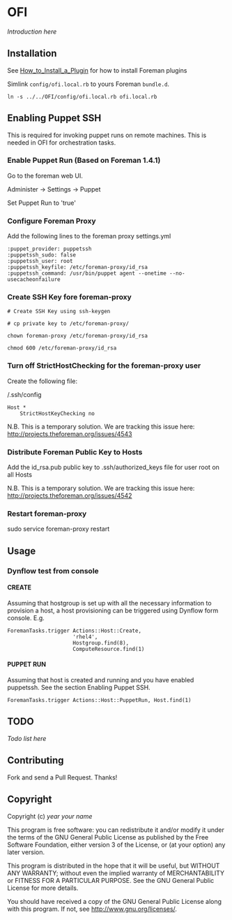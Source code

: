 # OFI

*Introduction here*

## Installation

See [How_to_Install_a_Plugin](http://projects.theforeman.org/projects/foreman/wiki/How_to_Install_a_Plugin)
for how to install Foreman plugins

Simlink `config/ofi.local.rb` to yours Foreman `bundle.d`.

    ln -s ../../OFI/config/ofi.local.rb ofi.local.rb

## Enabling Puppet SSH

This is required for invoking puppet runs on remote machines.  This is needed in OFI for orchestration tasks.

### Enable Puppet Run (Based on Foreman 1.4.1)

Go to the foreman web UI.  

Administer -> Settings -> Puppet

Set Puppet Run to 'true'

### Configure Foreman Proxy

Add the following lines to the foreman proxy settings.yml

```
:puppet_provider: puppetssh
:puppetssh_sudo: false
:puppetssh_user: root
:puppetssh_keyfile: /etc/foreman-proxy/id_rsa
:puppetssh_command: /usr/bin/puppet agent --onetime --no-usecacheonfailure
```

### Create SSH Key fore foreman-proxy

```
# Create SSH Key using ssh-keygen

# cp private key to /etc/foreman-proxy/

chown foreman-proxy /etc/foreman-proxy/id_rsa

chmod 600 /etc/foreman-proxy/id_rsa
```

### Turn off StrictHostChecking for the foreman-proxy user

Create the following file:

<foreman HOME directory>/.ssh/config
```
Host *
    StrictHostKeyChecking no
```

N.B. This is a temporary solution.  We are tracking this issue here: http://projects.theforeman.org/issues/4543

### Distribute Foreman Public Key to Hosts

Add the id_rsa.pub public key to .ssh/authorized_keys file for user root on all Hosts

N.B. This is a temporary solution. We are tracking this issue here: http://projects.theforeman.org/issues/4542

### Restart foreman-proxy

sudo service foreman-proxy restart

## Usage

### Dynflow test from console

#### CREATE

Assuming that hostgroup is set up with all the necessary information to provision a host, a host provisioning can be triggered using Dynflow form console. E.g.

    ForemanTasks.trigger Actions::Host::Create, 
                         'rhel4', 
                         Hostgroup.find(8), 
                         ComputeResource.find(1)

#### PUPPET RUN

Assuming that host is created and running and you have enabled puppetssh.  See the section Enabling Puppet SSH.

    ForemanTasks.trigger Actions::Host::PuppetRun, Host.find(1)

## TODO

*Todo list here*

## Contributing

Fork and send a Pull Request. Thanks!

## Copyright

Copyright (c) *year* *your name*

This program is free software: you can redistribute it and/or modify
it under the terms of the GNU General Public License as published by
the Free Software Foundation, either version 3 of the License, or
(at your option) any later version.

This program is distributed in the hope that it will be useful,
but WITHOUT ANY WARRANTY; without even the implied warranty of
MERCHANTABILITY or FITNESS FOR A PARTICULAR PURPOSE.  See the
GNU General Public License for more details.

You should have received a copy of the GNU General Public License
along with this program.  If not, see <http://www.gnu.org/licenses/>.

